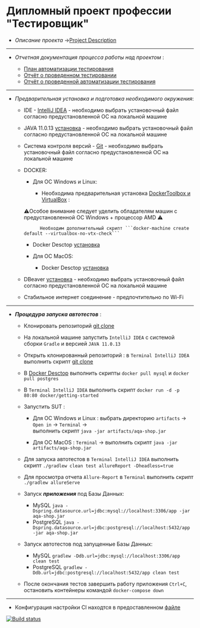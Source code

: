   # Дипломный проект профессии "Тестировщик"


- *Описание проекта* ->[Project Description]( https://github.com/netology-code/qa-diploma/tree/2ccafd34b6f9eb3a66dd7a11a0b8b1ba3f266e50#%D0%B4%D0%B8%D0%BF%D0%BB%D0%BE%D0%BC%D0%BD%D1%8B%D0%B9-%D0%BF%D1%80%D0%BE%D0%B5%D0%BA%D1%82-%D0%BF%D1%80%D0%BE%D1%84%D0%B5%D1%81%D1%81%D0%B8%D0%B8-%D1%82%D0%B5%D1%81%D1%82%D0%B8%D1%80%D0%BE%D0%B2%D1%89%D0%B8%D0%BA)
______________________________________

- *Отчетная документация процесса работы над проектом* :

    * [План автоматизации тестирования](https://github.com/ValeriaBorisova/Diplom-JAVA/blob/master/Documentation/Plan.md)
    * [Отчёт о проведенном тестировании](https://github.com/ValeriaBorisova/Diplom-JAVA/blob/master/Documentation/Report.md)
    * [Отчёт о проведенной автоматизации тестирования](https://github.com/ValeriaBorisova/Diplom-JAVA/blob/master/Documentation/Summary.md)
__________________________________

- *Предварительная установка и подготовка необходимого окружения*:

    * IDE - [IntelliJ IDEA](https://www.jetbrains.com/idea/download/#section=windows) - необходимо выбрать установочный файл согласно предустановленной ОС на локальной машине
    * JAVA 11.0.13 [установка](https://www.oracle.com/java/technologies/downloads/) - необходимо выбрать установочный файл согласно предустановленной ОС на локальной машине
    * Система контроля версий - [Git](https://git-scm.com/downloads) - необходимо выбрать установочный файл согласно предустановленной ОС на локальной машине
    * DOCKER:
    
         - Для ОС Windows и Linux:
         
            * Необходима предварительная установка [DockerToolbox и VirtualBox](https://it-black.ru/ustanovka-docker/) :
              
      ⚠️Особое внимание следует уделить обладателям машин с предустановленной OC Windows  + процессор AMD ⚠️ 
             
                Необходим дополнительный скрипт ```docker-machine create default --virtualbox-no-vtx-check```
    
         * Docker Desctop [установка](https://www.docker.com/products/docker-desktop)
            
         - Для ОС MacOS:
          
            *  Docker Desctop [установка](https://www.docker.com/products/docker-desktop)
     * DBeaver [установка](https://dbeaver.io/download/) -  необходимо выбрать установочный файл согласно предустановленной ОС на локальной машине
     * Стабильное интернет соединение - предпочтительно по Wi-Fi
_____________________________________

- ***Процедура запуска автотестов*** :

     * Клонировать репозиторий [git clone](https://github.com/ValeriaBorisova/Diplom-JAVA.git)
     * На локальной машине запустить ```IntelliJ IDEA``` с системой сборки ```Gradle``` и версией ```JAVA 11.0.13```
     * Открыть клонированный репозиторий : в ```Terminal IntelliJ IDEA```  выполнить скрипт [git clone](https://github.com/ValeriaBorisova/Diplom-JAVA.git)
     * В [Docker Desctop](https://www.docker.com/products/docker-desktop) выполнить скрипты ```docker pull mysql``` и ```docker pull postgres```
     * В ```Terminal IntelliJ IDEA```  выполнить скрипт ```docker run -d -p 80:80 docker/getting-started```
     * Запустить SUT :
          - Для ОС Windows и Linux : выбрать директорию ```artifacts``` -> ```Open in``` -> ```Terminal``` ->         
                                    выполнить скрипт ```java -jar artifacts/aqa-shop.jar```
          
          - Для ОС MacOS : ```Terminal``` ->  выполнить скрипт ```java -jar artifacts/aqa-shop.jar```
    * Для запуска автотестов в  ```Terminal IntelliJ IDEA```  выполнить скрипт ```./gradlew clean test allureReport -Dheadless=true```
    * Для просмотра отчета ```Allure-Report``` в ```Terminal``` выполнить скрипт ```./gradlew allureServe```
    
    * Запуск ***приложения*** под Базы Данных:
        - MySQL ```java -Dspring.datasource.url=jdbc:mysql://localhost:3306/app -jar aqa-shop.jar```
        - PostgreSQL ```java -Dspring.datasource.url=jdbc:postgresql://localhost:5432/app -jar aqa-shop.jar```
        
    * Запуск автотестов под запущенные Базы Данных:
        - MySQL ```gradlew -Ddb.url=jdbc:mysql://localhost:3306/app clean test```
        - PostgreSQL ```gradlew -Ddb.url=jdbc:postgresql://localhost:5432/app clean test```
        
    * После окончания тестов завершить работу приложения ```Ctrl+C```, остановить контейнеры командой ```docker-compose down```
________________

- Конфигурация настройки CI находтся в предоставленном  [файле](https://github.com/ValeriaBorisova/Diplom-JAVA/blob/master/.appveyor.yml)

[![Build status](https://ci.appveyor.com/api/projects/status/gk3beaevlirjb5py?svg=true)](https://ci.appveyor.com/project/ValeriaBorisova/diplom-java)

       
